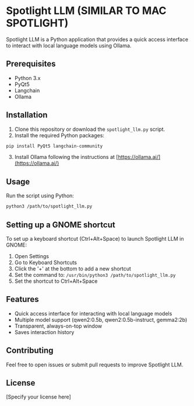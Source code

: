 # Spotlight LLM (SIMILAR TO MAC SPOTLIGHT)

Spotlight LLM is a Python application that provides a quick access interface to interact with local language models using Ollama.

## Prerequisites

- Python 3.x
- PyQt5
- Langchain
- Ollama

## Installation

1. Clone this repository or download the `spotlight_llm.py` script.
2. Install the required Python packages:

```bash
pip install PyQt5 langchain-community
```

3. Install Ollama following the instructions at [https://ollama.ai/](https://ollama.ai/)

## Usage

Run the script using Python:

```bash
python3 /path/to/spotlight_llm.py
```

## Setting up a GNOME shortcut

To set up a keyboard shortcut (Ctrl+Alt+Space) to launch Spotlight LLM in GNOME:

1. Open Settings
2. Go to Keyboard Shortcuts
3. Click the '+' at the bottom to add a new shortcut
4. Set the command to: `/usr/bin/python3 /path/to/spotlight_llm.py`
5. Set the shortcut to Ctrl+Alt+Space

## Features

- Quick access interface for interacting with local language models
- Multiple model support (qwen2:0.5b, qwen2:0.5b-instruct, gemma2:2b)
- Transparent, always-on-top window
- Saves interaction history

## Contributing

Feel free to open issues or submit pull requests to improve Spotlight LLM.

## License

[Specify your license here]
